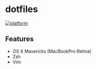 # dotfiles
[![platform](https://img.shields.io/badge/platform-OS%20X-lightgrey.svg?style=flat)](./doc/OSX.md "Platform")

## Features
- OS X Mavericks (MacBookPro Retina)
- Zsh
- Vim
